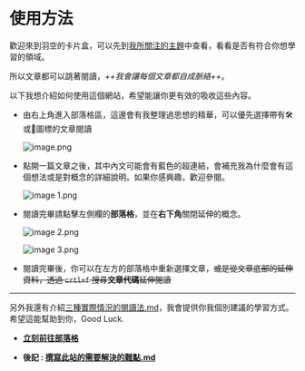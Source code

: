 # 使用方法

歡迎來到羽空的卡片盒，可以先到[我所關注的主題](https://app.heptabase.com/1073eaff-d09e-4b1b-a27a-29250ff26aa9/card/a2e0049e-7f6d-40e8-a94c-12948c1f52cf)中查看，看看是否有符合你想學習的領域。

所以文章都可以跳著閱讀，*++我會讓每個文章都自成脈絡++*。

以下我想介紹如何使用這個網站，希望能讓你更有效的吸收這些內容。

- 由右上角進入部落格區，這邊會有我整理過思想的精華，可以優先選擇帶有🛠️或🌲圖標的文章閱讀

   ![image.png](./使用方法-assets/image.png)

- 點開一篇文章之後，其中內文可能會有藍色的超連結，會補充我為什麼會有這個想法或是對概念的詳細說明。如果你感興趣，歡迎參閱。

   ![image 1.png](./使用方法-assets/image%201.png)

- 閱讀完畢請點擊左側欄的**部落格**，並在**右下角**關閉延伸的概念。

   ![image 2.png](./使用方法-assets/image%202.png)

   ![image 3.png](./使用方法-assets/image%203.png)

- 閱讀完畢後，你可以在左方的部落格中重新選擇文章，~~或是從文章底部的延伸資料，透過 `crtl+f` 搜尋**文章代碼**延伸閱讀~~

---

另外我還有介紹[三種實際情況的閱讀法.md](./三種實際情況的閱讀法.md)，我會提供你我個別建議的學習方式。希望這能幫助到你，Good Luck.

- **[立刻前往部落格](https://heptabase-blog-tlc2.vercel.app/post?note-id=75b7d7e0-faf3-44f9-96ec-518a0001ccd7)**

- **後記 : [撰寫此站的需要解決的難點.md](./撰寫此站的需要解決的難點.md)**




